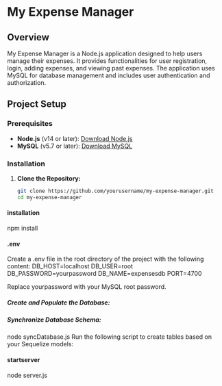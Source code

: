 # My Expense Manager

## Overview

My Expense Manager is a Node.js application designed to help users manage their expenses. It provides functionalities for user registration, login, adding expenses, and viewing past expenses. The application uses MySQL for database management and includes user authentication and authorization.

## Project Setup

### Prerequisites

- **Node.js** (v14 or later): [Download Node.js](https://nodejs.org/)
- **MySQL** (v5.7 or later): [Download MySQL](https://www.mysql.com/)

### Installation

1. **Clone the Repository:**

   ```bash
   git clone https://github.com/yourusername/my-expense-manager.git
   cd my-expense-manager

#### installation
npm install

#### .env
Create a .env file in the root directory of the project with the following content:
DB_HOST=localhost
DB_USER=root
DB_PASSWORD=yourpassword
DB_NAME=expensesdb
PORT=4700

Replace yourpassword with your MySQL root password.

##### Create and Populate the Database:

##### Synchronize Database Schema:
node syncDatabase.js
Run the following script to create tables based on your Sequelize models:

#### startserver
node server.js
